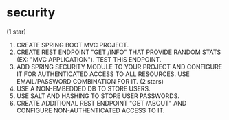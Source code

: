 # security

(1 star)
1. CREATE SPRING BOOT MVC PROJECT.
2. CREATE REST ENDPOINT "GET /INFO" THAT PROVIDE RANDOM STATS (EX: "MVC APPLICATION"). TEST THIS ENDPOINT.
3. ADD SPRING SECURITY MODULE TO YOUR PROJECT AND CONFIGURE IT FOR AUTHENTICATED ACCESS TO ALL RESOURCES. USE EMAIL/PASSWORD COMBINATION FOR IT.
(2 stars)
4. USE A NON-EMBEDDED DB TO STORE USERS.
5. USE SALT AND HASHING TO STORE USER PASSWORDS.
6. CREATE ADDITIONAL REST ENDPOINT "GET /ABOUT" AND CONFIGURE NON-AUTHENTICATED ACCESS TO IT.

